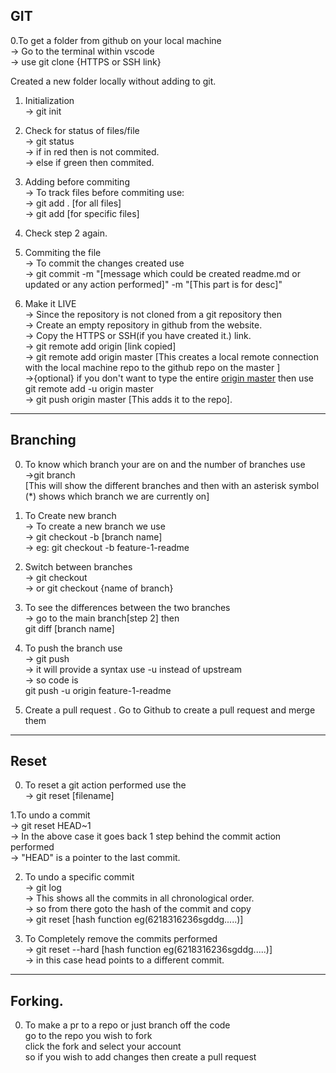 ## GIT

0.To get a folder from github on your local machine<br/>
-> Go to the terminal within vscode<br/>
-> use git clone {HTTPS or SSH link}

Created a new folder locally without adding to git.
1. Initialization<br/>
    -> git init

2. Check for status of files/file<br/>
    -> git status<br/>
            -> if in red then is not commited.<br/>
            -> else if green then commited.<br/>

3. Adding before commiting<br/>
    -> To track files before commiting use:<br/>
        ->  git add .  [for all files]<br/>
        ->  git add <filename> [for specific files]<br/>

4. Check step 2 again.

5. Commiting the file<br/>
    -> To commit the changes created use <br/>
        -> git commit -m "[message which could be created readme.md or updated or any action performed]" -m "[This part is for desc]"<br/>

6. Make it LIVE<br/>
    -> Since the repository is not cloned from a git repository then <br/>
        -> Create an empty repository in github from the website.<br/>
        -> Copy the HTTPS or SSH(if you have created it.) link.<br/>
        -> git remote add origin [link copied]<br/>
        -> git remote add origin master [This creates a local remote connection with the local machine repo to the github repo on the master ]
        <br/>
        ->{optional} if you don't want to type the entire <u>origin master</u> then use git remote add -u origin master<br/> 
        -> git push origin master [This adds it to the repo].

<hr>

## Branching
 
0. To know which branch your are on and the number of branches use <br/>
->git branch<br/>
[This will show the different branches and then with an asterisk symbol (*) shows which branch we are currently on]<br/>

1. To Create new branch <br/>
-> To create a new branch we use<br/>
-> git checkout -b [branch name]<br/>
-> eg: git checkout -b feature-1-readme <br/>

2. Switch between branches<br/>
-> git checkout<br/>
-> or git checkout {name of branch}<br/>

3. To see the differences between the two branches<br/>
-> go to the main branch[step 2] then<br/>
git diff [branch name]

4. To push the branch use<br/>
-> git push <br/>
-> it will provide a syntax use -u instead of upstream<br/>
-> so code is<br/>
 git push -u origin feature-1-readme <br/>

5. Create a pull request . Go to Github to create a pull request and merge them

<hr>

## Reset

0. To reset a git action performed use the<br/>
-> git reset [filename]

1.To undo a commit<br/>
-> git reset HEAD~1<br/>
-> In the above case it goes back 1 step behind the commit action performed<br/>
-> "HEAD" is a pointer to the last commit.

2. To undo a specific commit<br/>
-> git log<br/>
-> This shows all the commits in all chronological order.<br/>
-> so from there goto the hash of the commit and copy<br/>
-> git reset [hash function eg(6218316236sgddg.....)]<br/>

3. To Completely remove the commits performed<br/>
-> git reset --hard [hash function eg(6218316236sgddg.....)]<br/>
-> in this case head points to a different commit.<br/> 

<hr>

## Forking.

0. To make a pr to a repo or just branch off the code<br/>
go to the repo you wish to fork<br/>
click the fork and select your account<br/>
so if you wish to add changes then create a pull request 





